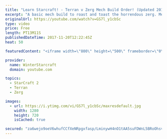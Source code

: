 ```yaml
---
title: "Learn Starcraft! - Terran v Zerg Mech Build Order! (Updated 2018)"
excerpt: "A basic mech build to roast and toast the horrendous zerg. Meant for lower level players looking for some direction! -- Watch live at https://www.twitch.tv/wintergaming"
originalUrl: https://youtube.com/watch?v=GS7l_y1cbSc
type: video
price: Free
length: PT13M11S
publishedDateTime: 2017-11-20T12:22:45Z
heat: 50

featuredContent: "<iframe width=\"800\" height=\"500\" frameborder=\"0\" src=\"https://www.youtube.com/embed/GS7l_y1cbSc\" allow=\"accelerometer; autoplay; encrypted-media; gyroscope; picture-in-picture\" allowfullscreen></iframe>"

provider:
  name: WinterStarcraft
  domain: youtube.com

topics:
  - StarCraft 2
  - Terran
  - Zerg

images:
  - url: https://i.ytimg.com/vi/GS7l_y1cbSc/maxresdefault.jpg
    width: 1280
    height: 720
    isCached: true

secured: "za6wejo9oeV6whufCCfXeNRpgxfasp/LminywH4nO1tAA5suFDWnL5BRoOhsvAGxSK+hDlkniHgKxYixTgfv+AO+u8ee67E3TraJxOj9+YwVaGtwA/35xfDrZz52U+y++4yRSeoPnSKKpGqvt8bas5J1X9zXu6LchE8xifkrESEcOS37kodB+BGZMQ0hQ1SI1TTh7D0c8sWZap0D1P+/CtCB7Auu/cg0ziHHRqcw+rWxdsLSopLPsXK9URZehaZEePXnCO2Gvs7GxyN6BXi04UKNy3oXXXlW0Rw5cczkaXKbCelO97cJqd0syhmp+puGiScXkFaW1GOJqqVJlxjaNZkp1HFr+RImR5BiyKX4GsIxy4xgc6gj2IOlbrJSZFK8mXHW/XPQoev1qdwVn5jzIrD3YUjbIoIsI/dCTs8whK8=;L/80Owf9icqdL/q1PktqeA=="
---
```


